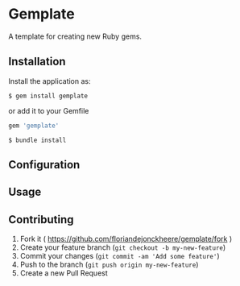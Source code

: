 # Gemplate

A template for creating new Ruby gems.

## Installation

Install the application as:

```shell
$ gem install gemplate
```

or add it to your Gemfile

```ruby
gem 'gemplate'
```

```shell
$ bundle install
```

## Configuration

## Usage

## Contributing

1. Fork it ( https://github.com/floriandejonckheere/gemplate/fork )
2. Create your feature branch (`git checkout -b my-new-feature`)
3. Commit your changes (`git commit -am 'Add some feature'`)
4. Push to the branch (`git push origin my-new-feature`)
5. Create a new Pull Request
